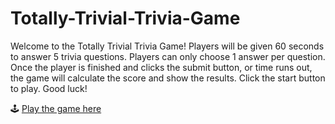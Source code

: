 # Totally-Trivial-Trivia-Game

Welcome to the Totally Trivial Trivia Game! Players will be given 60 seconds to answer 5 trivia questions. Players can only choose 1 answer per question. Once the player is finished and clicks the submit button, or time runs out, the game will calculate the score and show the results. Click the start button to play. Good luck!

🕹 [Play the game here](https://cjstanzhu.github.io/TriviaGame)

